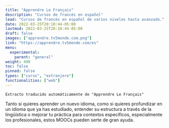 ```yaml
---
title: "Apprendre Le Français"
description: "Cursos de francés en español"
lead: "Cursos de francés en español de varios niveles hasta avanzado."
date: 2022-03-25T20:10:44-05:00
lastmod: 2022-03-25T20:10:44-05:00
draft: false
images: ["apprendre.tv5monde.com.png"]
link: "https://apprendre.tv5monde.com/es"
menu:
  experimental:
    parent: "general"
weight: 490
toc: false
pinned: false
types: ["curso", "extranjero"]
functionalities: ["web"]
---
```


```text
Extracto traducido automáticamente de "Apprendre Le Français"
```

Tanto si quieres aprender un nuevo idioma, como si quieres profundizar en un idioma que ya has estudiado, entender su estructura a través de la lingüística o mejorar tu práctica para contextos específicos, especialmente los profesionales, estos MOOCs pueden serte de gran ayuda.
